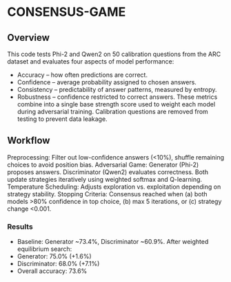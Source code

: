 # CONSENSUS-GAME

## Overview
This code tests Phi-2 and Qwen2 on 50 calibration questions from the ARC dataset and evaluates four aspects of model performance:
- Accuracy – how often predictions are correct.
- Confidence – average probability assigned to chosen answers.
- Consistency – predictability of answer patterns, measured by entropy.
- Robustness – confidence restricted to correct answers.
These metrics combine into a single base strength score used to weight each model during adversarial training. Calibration questions are removed from testing to prevent data leakage.
## Workflow
Preprocessing: Filter out low-confidence answers (<10%), shuffle remaining choices to avoid position bias.
Adversarial Game:
Generator (Phi-2) proposes answers.
Discriminator (Qwen2) evaluates correctness.
Both update strategies iteratively using weighted softmax and Q-learning.
Temperature Scheduling: Adjusts exploration vs. exploitation depending on strategy stability.
Stopping Criteria: Consensus reached when (a) both models >80% confidence in top choice, (b) max 5 iterations, or (c) strategy change <0.001.
### Results
- Baseline: Generator ~73.4%, Discriminator ~60.9%.
After weighted equilibrium search:
- Generator: 75.0% (+1.6%)
- Discriminator: 68.0% (+7.1%)
- Overall accuracy: 73.6%
